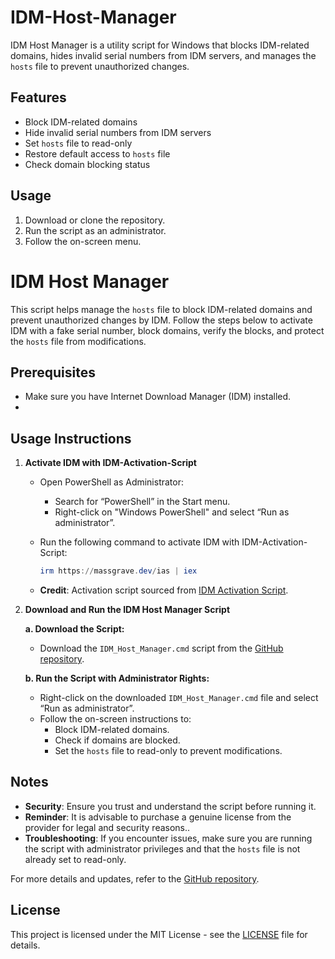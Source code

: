 # IDM-Host-Manager
IDM Host Manager is a utility script for Windows that blocks IDM-related domains, hides invalid serial numbers from IDM servers, and manages the `hosts` file to prevent unauthorized changes.

## Features
- Block IDM-related domains
- Hide invalid serial numbers from IDM servers
- Set `hosts` file to read-only
- Restore default access to `hosts` file
- Check domain blocking status

## Usage
1. Download or clone the repository.
2. Run the script as an administrator.
3. Follow the on-screen menu.
# IDM Host Manager

This script helps manage the `hosts` file to block IDM-related domains and prevent unauthorized changes by IDM. Follow the steps below to activate IDM with a fake serial number, block domains, verify the blocks, and protect the `hosts` file from modifications.

## Prerequisites

- Make sure you have Internet Download Manager (IDM) installed.
- 
## Usage Instructions

1. **Activate IDM with IDM-Activation-Script**

   - Open PowerShell as Administrator:
     - Search for “PowerShell” in the Start menu.
     - Right-click on "Windows PowerShell" and select “Run as administrator”.

   - Run the following command to activate IDM with IDM-Activation-Script:
     ```powershell
     irm https://massgrave.dev/ias | iex
     ```

   - **Credit**: Activation script sourced from [IDM Activation Script](https://github.com/WindowsAddict/IDM-Activation-Script).

2. **Download and Run the IDM Host Manager Script**

   **a. Download the Script:**
   - Download the `IDM_Host_Manager.cmd` script from the [GitHub repository](https://github.com/shotanshu/IDM-Host-Manager).

   **b. Run the Script with Administrator Rights:**
   - Right-click on the downloaded `IDM_Host_Manager.cmd` file and select “Run as administrator”.
   - Follow the on-screen instructions to:
     - Block IDM-related domains.
     - Check if domains are blocked.
     - Set the `hosts` file to read-only to prevent modifications.

## Notes

- **Security**: Ensure you trust and understand the script before running it.
- **Reminder**: It is advisable to purchase a genuine license from the provider for legal and security reasons..
- **Troubleshooting**: If you encounter issues, make sure you are running the script with administrator privileges and that the `hosts` file is not already set to read-only.

For more details and updates, refer to the [GitHub repository](https://github.com/shotanshu/IDM-Host-Manager).

## License
This project is licensed under the MIT License - see the [LICENSE](LICENSE) file for details.

